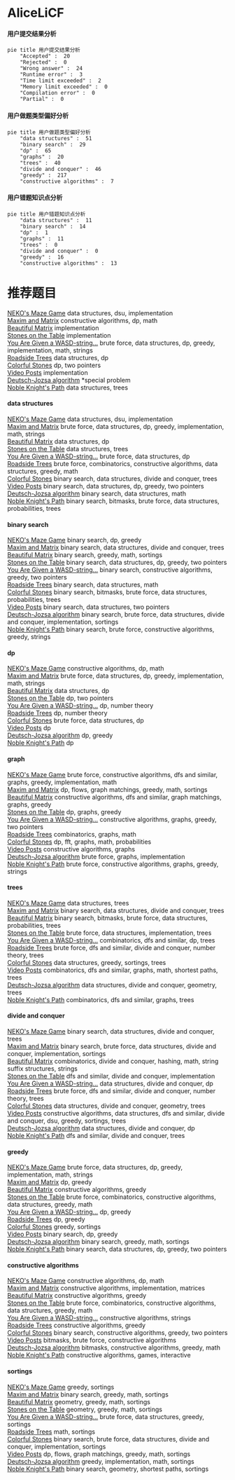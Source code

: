 # AliceLiCF
<!-- tabs:start -->
#### **用户提交结果分析**

```mermaid
pie title 用户提交结果分析
    "Accepted" :  20
    "Rejected" :  0
    "Wrong answer" :  24
    "Runtime error" :  3
    "Time limit exceeded" :  2
    "Memory limit exceeded" :  0
    "Compilation error" :  0
    "Partial" :  0
```
#### **用户做题类型偏好分析**

```mermaid
pie title 用户做题类型偏好分析
    "data structures" :  51
    "binary search" :  29
    "dp" :  65
    "graphs" :  20
    "trees" :  40
    "divide and conquer" :  46
    "greedy" :  217
    "constructive algorithms" :  7
```
#### **用户错题知识点分析**

```mermaid
pie title 用户错题知识点分析
    "data structures" :  11
    "binary search" :  14
    "dp" :  1
    "graphs" :  11
    "trees" :  0
    "divide and conquer" :  0
    "greedy" :  16
    "constructive algorithms" :  13
```
<!-- tabs:end -->
# 推荐题目
[NEKO's Maze Game](http://codeforces.com/problemset/problem/1292/A)		data structures,
                        dsu,
                        implementation		  
[Maxim and Matrix](http://codeforces.com/problemset/problem/261/C)		constructive algorithms,
                        dp,
                        math		  
[Beautiful Matrix](http://codeforces.com/problemset/problem/263/A)		implementation		  
[Stones on the Table](http://codeforces.com/problemset/problem/266/A)		implementation		  
[You Are Given a WASD-string...](http://codeforces.com/problemset/problem/1202/C)		brute force,
                        data structures,
                        dp,
                        greedy,
                        implementation,
                        math,
                        strings		  
[Roadside Trees](http://codeforces.com/problemset/problem/264/E)		data structures,
                        dp		  
[Colorful Stones](http://codeforces.com/problemset/problem/264/D)		dp,
                        two pointers		  
[Video Posts](http://codeforces.com/problemset/problem/1070/K)		implementation		  
[Deutsch-Jozsa algorithm](http://codeforces.com/problemset/problem/1001/I)		*special problem		  
[Noble Knight's Path](http://codeforces.com/problemset/problem/226/E)		data structures,
                        trees		  
<!-- tabs:start -->
#### **data structures**
[NEKO's Maze Game](http://codeforces.com/problemset/problem/1292/A)		data structures,
                        dsu,
                        implementation		  
[Maxim and Matrix](http://codeforces.com/problemset/problem/1202/C)		brute force,
                        data structures,
                        dp,
                        greedy,
                        implementation,
                        math,
                        strings		  
[Beautiful Matrix](http://codeforces.com/problemset/problem/264/E)		data structures,
                        dp		  
[Stones on the Table](http://codeforces.com/problemset/problem/226/E)		data structures,
                        trees		  
[You Are Given a WASD-string...](http://codeforces.com/problemset/problem/263/E)		brute force,
                        data structures,
                        dp		  
[Roadside Trees](http://codeforces.com/problemset/problem/1276/C)		brute force,
                        combinatorics,
                        constructive algorithms,
                        data structures,
                        greedy,
                        math		  
[Colorful Stones](http://codeforces.com/problemset/problem/150/E)		binary search,
                        data structures,
                        divide and conquer,
                        trees		  
[Video Posts](http://codeforces.com/problemset/problem/1492/C)		binary search,
                        data structures,
                        dp,
                        greedy,
                        two pointers		  
[Deutsch-Jozsa algorithm](http://codeforces.com/problemset/problem/1490/G)		binary search,
                        data structures,
                        math		  
[Noble Knight's Path](http://codeforces.com/problemset/problem/1479/D)		binary search,
                        bitmasks,
                        brute force,
                        data structures,
                        probabilities,
                        trees		  
#### **binary search**
[NEKO's Maze Game](http://codeforces.com/problemset/problem/11/E)		binary search,
                        dp,
                        greedy		  
[Maxim and Matrix](http://codeforces.com/problemset/problem/150/E)		binary search,
                        data structures,
                        divide and conquer,
                        trees		  
[Beautiful Matrix](http://codeforces.com/problemset/problem/1201/C)		binary search,
                        greedy,
                        math,
                        sortings		  
[Stones on the Table](http://codeforces.com/problemset/problem/1492/C)		binary search,
                        data structures,
                        dp,
                        greedy,
                        two pointers		  
[You Are Given a WASD-string...](http://codeforces.com/problemset/problem/1463/D)		binary search,
                        constructive algorithms,
                        greedy,
                        two pointers		  
[Roadside Trees](http://codeforces.com/problemset/problem/1490/G)		binary search,
                        data structures,
                        math		  
[Colorful Stones](http://codeforces.com/problemset/problem/1479/D)		binary search,
                        bitmasks,
                        brute force,
                        data structures,
                        probabilities,
                        trees		  
[Video Posts](http://codeforces.com/problemset/problem/1436/E)		binary search,
                        data structures,
                        two pointers		  
[Deutsch-Jozsa algorithm](http://codeforces.com/problemset/problem/1461/D)		binary search,
                        brute force,
                        data structures,
                        divide and conquer,
                        implementation,
                        sortings		  
[Noble Knight's Path](http://codeforces.com/problemset/problem/1493/C)		binary search,
                        brute force,
                        constructive algorithms,
                        greedy,
                        strings		  
#### **dp**
[NEKO's Maze Game](http://codeforces.com/problemset/problem/261/C)		constructive algorithms,
                        dp,
                        math		  
[Maxim and Matrix](http://codeforces.com/problemset/problem/1202/C)		brute force,
                        data structures,
                        dp,
                        greedy,
                        implementation,
                        math,
                        strings		  
[Beautiful Matrix](http://codeforces.com/problemset/problem/264/E)		data structures,
                        dp		  
[Stones on the Table](http://codeforces.com/problemset/problem/264/D)		dp,
                        two pointers		  
[You Are Given a WASD-string...](https://codeforces.com/contest/265/problem/D)		dp,
                        number theory		  
[Roadside Trees](http://codeforces.com/problemset/problem/264/B)		dp,
                        number theory		  
[Colorful Stones](http://codeforces.com/problemset/problem/263/E)		brute force,
                        data structures,
                        dp		  
[Video Posts](http://codeforces.com/problemset/problem/264/C)		dp		  
[Deutsch-Jozsa algorithm](http://codeforces.com/problemset/problem/1203/F2)		dp,
                        greedy		  
[Noble Knight's Path](http://codeforces.com/problemset/problem/261/D)		dp		  
#### **graph**
[NEKO's Maze Game](http://codeforces.com/problemset/problem/1487/C)		brute force,
                        constructive algorithms,
                        dfs and similar,
                        graphs,
                        greedy,
                        implementation,
                        math		  
[Maxim and Matrix](http://codeforces.com/problemset/problem/1437/C)		dp,
                        flows,
                        graph matchings,
                        greedy,
                        math,
                        sortings		  
[Beautiful Matrix](http://codeforces.com/problemset/problem/1470/D)		constructive algorithms,
                        dfs and similar,
                        graph matchings,
                        graphs,
                        greedy		  
[Stones on the Table](http://codeforces.com/problemset/problem/1476/C)		dp,
                        graphs,
                        greedy		  
[You Are Given a WASD-string...](http://codeforces.com/problemset/problem/1304/D)		constructive algorithms,
                        graphs,
                        greedy,
                        two pointers		  
[Roadside Trees](http://codeforces.com/problemset/problem/1475/C)		combinatorics,
                        graphs,
                        math		  
[Colorful Stones](http://codeforces.com/problemset/problem/553/E)		dp,
                        fft,
                        graphs,
                        math,
                        probabilities		  
[Video Posts](http://codeforces.com/problemset/problem/1495/C)		constructive algorithms,
                        graphs		  
[Deutsch-Jozsa algorithm](http://codeforces.com/problemset/problem/1510/K)		brute force,
                        graphs,
                        implementation		  
[Noble Knight's Path](http://codeforces.com/problemset/problem/1511/D)		brute force,
                        constructive algorithms,
                        graphs,
                        greedy,
                        strings		  
#### **trees**
[NEKO's Maze Game](http://codeforces.com/problemset/problem/226/E)		data structures,
                        trees		  
[Maxim and Matrix](http://codeforces.com/problemset/problem/150/E)		binary search,
                        data structures,
                        divide and conquer,
                        trees		  
[Beautiful Matrix](http://codeforces.com/problemset/problem/1479/D)		binary search,
                        bitmasks,
                        brute force,
                        data structures,
                        probabilities,
                        trees		  
[Stones on the Table](http://codeforces.com/problemset/problem/1511/C)		brute force,
                        data structures,
                        implementation,
                        trees		  
[You Are Given a WASD-string...](http://codeforces.com/problemset/problem/1499/F)		combinatorics,
                        dfs and similar,
                        dp,
                        trees		  
[Roadside Trees](http://codeforces.com/problemset/problem/1491/E)		brute force,
                        dfs and similar,
                        divide and conquer,
                        number theory,
                        trees		  
[Colorful Stones](http://codeforces.com/problemset/problem/1466/D)		data structures,
                        greedy,
                        sortings,
                        trees		  
[Video Posts](http://codeforces.com/problemset/problem/1495/D)		combinatorics,
                        dfs and similar,
                        graphs,
                        math,
                        shortest paths,
                        trees		  
[Deutsch-Jozsa algorithm](http://codeforces.com/problemset/problem/1303/G)		data structures,
                        divide and conquer,
                        geometry,
                        trees		  
[Noble Knight's Path](http://codeforces.com/problemset/problem/1454/E)		combinatorics,
                        dfs and similar,
                        graphs,
                        trees		  
#### **divide and conquer**
[NEKO's Maze Game](http://codeforces.com/problemset/problem/150/E)		binary search,
                        data structures,
                        divide and conquer,
                        trees		  
[Maxim and Matrix](http://codeforces.com/problemset/problem/1461/D)		binary search,
                        brute force,
                        data structures,
                        divide and conquer,
                        implementation,
                        sortings		  
[Beautiful Matrix](http://codeforces.com/problemset/problem/1466/G)		combinatorics,
                        divide and conquer,
                        hashing,
                        math,
                        string suffix structures,
                        strings		  
[Stones on the Table](http://codeforces.com/problemset/problem/1490/D)		dfs and similar,
                        divide and conquer,
                        implementation		  
[You Are Given a WASD-string...](https://codeforces.com/contest/1483/problem/C)		data structures,
                        divide and conquer,
                        dp		  
[Roadside Trees](http://codeforces.com/problemset/problem/1491/E)		brute force,
                        dfs and similar,
                        divide and conquer,
                        number theory,
                        trees		  
[Colorful Stones](http://codeforces.com/problemset/problem/1303/G)		data structures,
                        divide and conquer,
                        geometry,
                        trees		  
[Video Posts](http://codeforces.com/problemset/problem/1494/D)		constructive algorithms,
                        data structures,
                        dfs and similar,
                        divide and conquer,
                        dsu,
                        greedy,
                        sortings,
                        trees		  
[Deutsch-Jozsa algorithm](http://codeforces.com/problemset/problem/1482/E)		data structures,
                        divide and conquer,
                        dp		  
[Noble Knight's Path](http://codeforces.com/problemset/problem/566/C)		dfs and similar,
                        divide and conquer,
                        trees		  
#### **greedy**
[NEKO's Maze Game](http://codeforces.com/problemset/problem/1202/C)		brute force,
                        data structures,
                        dp,
                        greedy,
                        implementation,
                        math,
                        strings		  
[Maxim and Matrix](http://codeforces.com/problemset/problem/1203/F2)		dp,
                        greedy		  
[Beautiful Matrix](http://codeforces.com/problemset/problem/1461/A)		constructive algorithms,
                        greedy		  
[Stones on the Table](http://codeforces.com/problemset/problem/1276/C)		brute force,
                        combinatorics,
                        constructive algorithms,
                        data structures,
                        greedy,
                        math		  
[You Are Given a WASD-string...](http://codeforces.com/problemset/problem/1276/A)		dp,
                        greedy		  
[Roadside Trees](http://codeforces.com/problemset/problem/1207/C)		dp,
                        greedy		  
[Colorful Stones](http://codeforces.com/problemset/problem/1203/E)		greedy,
                        sortings		  
[Video Posts](http://codeforces.com/problemset/problem/11/E)		binary search,
                        dp,
                        greedy		  
[Deutsch-Jozsa algorithm](http://codeforces.com/problemset/problem/1201/C)		binary search,
                        greedy,
                        math,
                        sortings		  
[Noble Knight's Path](http://codeforces.com/problemset/problem/1492/C)		binary search,
                        data structures,
                        dp,
                        greedy,
                        two pointers		  
#### **constructive algorithms**
[NEKO's Maze Game](http://codeforces.com/problemset/problem/261/C)		constructive algorithms,
                        dp,
                        math		  
[Maxim and Matrix](http://codeforces.com/problemset/problem/1025/E)		constructive algorithms,
                        implementation,
                        matrices		  
[Beautiful Matrix](http://codeforces.com/problemset/problem/1461/A)		constructive algorithms,
                        greedy		  
[Stones on the Table](http://codeforces.com/problemset/problem/1276/C)		brute force,
                        combinatorics,
                        constructive algorithms,
                        data structures,
                        greedy,
                        math		  
[You Are Given a WASD-string...](http://codeforces.com/problemset/problem/1421/C)		constructive algorithms,
                        strings		  
[Roadside Trees](http://codeforces.com/problemset/problem/1493/A)		constructive algorithms,
                        greedy		  
[Colorful Stones](http://codeforces.com/problemset/problem/1463/D)		binary search,
                        constructive algorithms,
                        greedy,
                        two pointers		  
[Video Posts](https://codeforces.com/contest/1456/problem/B)		bitmasks,
                        brute force,
                        constructive algorithms		  
[Deutsch-Jozsa algorithm](http://codeforces.com/problemset/problem/1492/D)		bitmasks,
                        constructive algorithms,
                        greedy,
                        math		  
[Noble Knight's Path](https://codeforces.com/contest/1504/problem/D)		constructive algorithms,
                        games,
                        interactive		  
#### **sortings**
[NEKO's Maze Game](http://codeforces.com/problemset/problem/1203/E)		greedy,
                        sortings		  
[Maxim and Matrix](http://codeforces.com/problemset/problem/1201/C)		binary search,
                        greedy,
                        math,
                        sortings		  
[Beautiful Matrix](https://codeforces.com/contest/1496/problem/C)		geometry,
                        greedy,
                        math,
                        sortings		  
[Stones on the Table](http://codeforces.com/problemset/problem/1495/A)		geometry,
                        greedy,
                        math,
                        sortings		  
[You Are Given a WASD-string...](http://codeforces.com/problemset/problem/1497/A)		brute force,
                        data structures,
                        greedy,
                        sortings		  
[Roadside Trees](http://codeforces.com/problemset/problem/1427/A)		math,
                        sortings		  
[Colorful Stones](http://codeforces.com/problemset/problem/1461/D)		binary search,
                        brute force,
                        data structures,
                        divide and conquer,
                        implementation,
                        sortings		  
[Video Posts](http://codeforces.com/problemset/problem/1437/C)		dp,
                        flows,
                        graph matchings,
                        greedy,
                        math,
                        sortings		  
[Deutsch-Jozsa algorithm](http://codeforces.com/problemset/problem/1473/A)		greedy,
                        implementation,
                        math,
                        sortings		  
[Noble Knight's Path](http://codeforces.com/problemset/problem/1486/B)		binary search,
                        geometry,
                        shortest paths,
                        sortings		  
<!-- tabs:end -->
